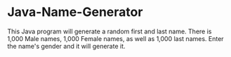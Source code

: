 # Java-Name-Generator
This Java program will generate a random first and last name.
There is 1,000 Male names, 1,000 Female names, as well as 1,000 last names. Enter the name's gender and it will generate it.
